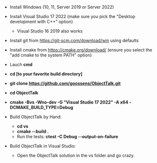 * Install Windows (10, 11, Server 2019 or Server 2022)
* Install Visual Studio 17 2022 (make sure you pick the "Desktop development with C++" option)
	* Visual Studio 16 2019 also works

* Install git from https://git-scm.com/download/win using defaults
* Install cmake from https://cmake.org/download/ (ensure you select  the "add cmake to the system PATH" option)
* Lauch **cmd**
* **cd [to your favorite build directory]**
* **git clone https://github.com/goossens/ObjectTalk.git**
* **cd ObjectTalk**
* **cmake -Bvs -Wno-dev -G "Visual Studio 17 2022" -A x64 -DCMAKE_BUILD_TYPE=Debug**
* Build ObjectTalk by Hand:
	* **cd vs**
	* **cmake --build .**
	* Run the tests: **ctest -C Debug --output-on-failure**
* Build ObjectTalk in Visual Studio:
	* Open the ObjectTalk solution in the vs folder and go crazy.
